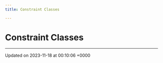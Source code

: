 ```yaml
---
title: Constraint Classes

---
```


# Constraint Classes








-------------------------------

Updated on 2023-11-18 at 00:10:06 +0000